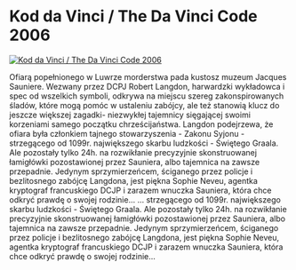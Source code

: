 Kod da Vinci / The Da Vinci Code 2006 
=============
[![Kod da Vinci / The Da Vinci Code 2006 ](http://vidos.pl/images/player.gif)](http://vidos.pl/kod-da-vinci-the-da-vinci-code-2006)

 Ofiarą popełnionego w Luwrze morderstwa pada kustosz muzeum Jacques Sauniere. Wezwany przez DCPJ Robert Langdon, harwardzki wykładowca i spec od wszelkich symboli, odkrywa na miejscu szereg zakonspirowanych śladów, które mogą pomóc w ustaleniu zabójcy, ale też stanowią klucz do jeszcze większej zagadki- niezwykłej tajemnicy sięgającej swoimi korzeniami samego początku chrześcijaństwa. Langdon podejrzewa, że ofiara była członkiem tajnego stowarzyszenia - Zakonu Syjonu - strzegącego od 1099r. największego skarbu ludzkości - Świętego Graala. Ale pozostały tylko 24h. na rozwikłanie precyzyjnie skonstruowanej łamigłówki pozostawionej przez Sauniera, albo tajemnica na zawsze przepadnie. Jedynym sprzymierzeńcem, ściganego przez policje i bezlitosnego zabójcę Langdona, jest piękna Sophie Neveu, agentka kryptograf francuskiego DCJP i zarazem wnuczka Sauniera, która chce odkryć prawdę o swojej rodzinie...  ... strzegącego od 1099r. największego skarbu ludzkości - Świętego Graala. Ale pozostały tylko 24h. na rozwikłanie precyzyjnie skonstruowanej łamigłówki pozostawionej przez Sauniera, albo tajemnica na zawsze przepadnie. Jedynym sprzymierzeńcem, ściganego przez policje i bezlitosnego zabójcę Langdona, jest piękna Sophie Neveu, agentka kryptograf francuskiego DCJP i zarazem wnuczka Sauniera, która chce odkryć prawdę o swojej rodzinie...
